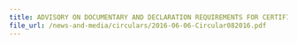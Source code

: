 ```yaml
---
title: ADVISORY ON DOCUMENTARY AND DECLARATION REQUIREMENTS FOR CERTIFICATES OF ORIGIN (CO) AND CO AMENDMENTS
file_url: /news-and-media/circulars/2016-06-06-Circular082016.pdf
---
```

